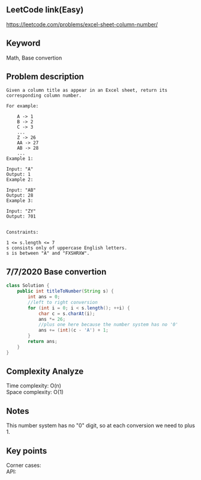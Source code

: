 ## LeetCode link(Easy)
https://leetcode.com/problems/excel-sheet-column-number/

## Keyword
Math, Base convertion

## Problem description
```
Given a column title as appear in an Excel sheet, return its corresponding column number.

For example:

    A -> 1
    B -> 2
    C -> 3
    ...
    Z -> 26
    AA -> 27
    AB -> 28 
    ...
Example 1:

Input: "A"
Output: 1
Example 2:

Input: "AB"
Output: 28
Example 3:

Input: "ZY"
Output: 701
 

Constraints:

1 <= s.length <= 7
s consists only of uppercase English letters.
s is between "A" and "FXSHRXW".
```
## 7/7/2020 Base convertion

```java
class Solution {
    public int titleToNumber(String s) {
        int ans = 0;
        //left to right conversion
        for (int i = 0; i < s.length(); ++i) {
            char c = s.charAt(i);
            ans *= 26;
            //plus one here because the number system has no '0'
            ans += (int)(c - 'A') + 1;
        }
        return ans;
    }
}
```

## Complexity Analyze
Time complexity: O(n)\
Space complexity: O(1)

## Notes
This number system has no "0" digit, so at each conversion we need to plus 1.

## Key points
Corner cases: \
API:

